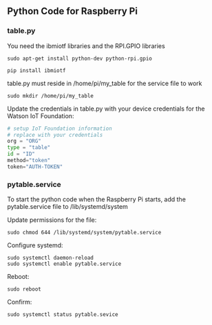 ## Python Code for Raspberry Pi

### table.py
You need the ibmiotf libraries and the RPI.GPIO libraries
```
sudo apt-get install python-dev python-rpi.gpio
```
```
pip install ibmiotf 
```

table.py must reside in /home/pi/my_table for the service file to work
```
sudo mkdir /home/pi/my_table
```

Update the credentials in table.py with your device credentials for the Watson IoT Foundation:
```python
# setup IoT Foundation information
# replace with your credentials
org = "ORG"
type = "table"
id = "ID"
method="token"
token="AUTH-TOKEN"  
```


### pytable.service
To start the python code when the Raspberry Pi starts, add the pytable.service file to /lib/systemd/system 

Update permissions for the file:
```
sudo chmod 644 /lib/systemd/system/pytable.service
```

Configure systemd:
```
sudo systemctl daemon-reload
sudo systemctl enable pytable.service
```

Reboot:
```
sudo reboot
```

Confirm:
```
sudo systemctl status pytable.sevice
```
